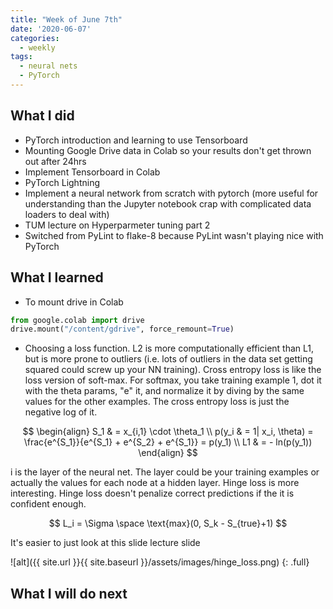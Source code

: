 ```yaml
---
title: "Week of June 7th"
date: '2020-06-07'
categories:
  - weekly
tags:
  - neural nets
  - PyTorch
---
```


## What I did

- PyTorch introduction and learning to use Tensorboard
- Mounting Google Drive data in Colab so your results don't get thrown out after 24hrs
- Implement Tensorboard in Colab
- PyTorch Lightning
- Implement a neural network from scratch with pytorch (more useful for understanding than the Jupyter notebook crap with complicated data loaders to deal with)
- TUM lecture on Hyperparmeter tuning part 2
- Switched from PyLint to flake-8 because PyLint wasn't playing nice with PyTorch

## What I learned

- To mount drive in Colab

```python
from google.colab import drive 
drive.mount("/content/gdrive", force_remount=True)
```

- Choosing a loss function. L2 is more computationally efficient than L1, but is more prone to outliers (i.e. lots of outliers in the data set getting squared could screw up your NN training). Cross entropy loss is like the loss version of soft-max. For softmax, you take training example 1, dot it with the theta params, "e" it, and normalize it by diving by the same values for the other examples. The cross entropy loss is just the negative log of it.

$$
\begin{align}
S_1 & = x_{i,1} \cdot \theta_1 \\
p(y_i & = 1| x_i, \theta) = \frac{e^{S_1}}{e^{S_1} + e^{S_2} + e^{S_1}} = p(y_1) \\
L1 & = - ln(p(y_1))
\end{align}
$$

i is the layer of the neural net. The layer could be your training examples or actually the values for each node at a hidden layer. Hinge loss is more interesting. Hinge loss doesn't penalize correct predictions if the it is confident enough.

$$
L_i = \Sigma \space \text{max}(0, S_k - S_{true}+1)
$$

It's easier to just look at this slide lecture slide

![alt]({{ site.url }}{{ site.baseurl }}/assets/images/hinge_loss.png)
{: .full}

## What I will do next
